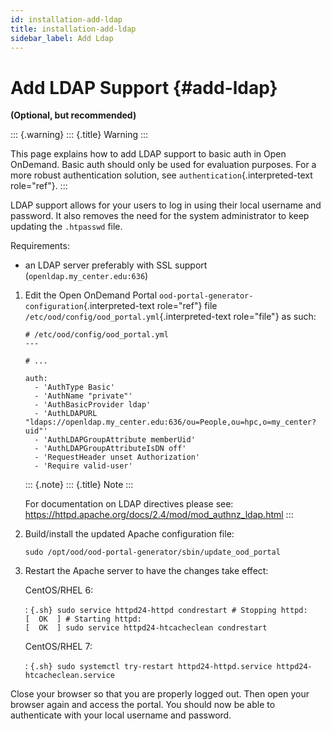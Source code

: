 ```yaml
---
id: installation-add-ldap
title: installation-add-ldap
sidebar_label: Add Ldap
---
```

Add LDAP Support {#add-ldap}
================

**(Optional, but recommended)**

::: {.warning}
::: {.title}
Warning
:::

This page explains how to add LDAP support to basic auth in Open
OnDemand. Basic auth should only be used for evaluation purposes. For a
more robust authentication solution, see
`authentication`{.interpreted-text role="ref"}.
:::

LDAP support allows for your users to log in using their local username
and password. It also removes the need for the system administrator to
keep updating the `.htpasswd` file.

Requirements:

-   an LDAP server preferably with SSL support
    (`openldap.my_center.edu:636`)

1.  Edit the Open OnDemand Portal
    `ood-portal-generator-configuration`{.interpreted-text role="ref"}
    file `/etc/ood/config/ood_portal.yml`{.interpreted-text role="file"}
    as such:

    ``` {.yaml}
    # /etc/ood/config/ood_portal.yml
    ---

    # ...

    auth:
      - 'AuthType Basic'
      - 'AuthName "private"'
      - 'AuthBasicProvider ldap'
      - 'AuthLDAPURL "ldaps://openldap.my_center.edu:636/ou=People,ou=hpc,o=my_center?uid"'
      - 'AuthLDAPGroupAttribute memberUid'
      - 'AuthLDAPGroupAttributeIsDN off'
      - 'RequestHeader unset Authorization'
      - 'Require valid-user'
    ```

    ::: {.note}
    ::: {.title}
    Note
    :::

    For documentation on LDAP directives please see:
    <https://httpd.apache.org/docs/2.4/mod/mod_authnz_ldap.html>
    :::

2.  Build/install the updated Apache configuration file:

    ``` {.sh}
    sudo /opt/ood/ood-portal-generator/sbin/update_ood_portal
    ```

3.  Restart the Apache server to have the changes take effect:

    CentOS/RHEL 6:

    :   ``` {.sh}
        sudo service httpd24-httpd condrestart
        # Stopping httpd:                                            [  OK  ]
        # Starting httpd:                                            [  OK  ]
        sudo service httpd24-htcacheclean condrestart
        ```

    CentOS/RHEL 7:

    :   ``` {.sh}
        sudo systemctl try-restart httpd24-httpd.service httpd24-htcacheclean.service
        ```

Close your browser so that you are properly logged out. Then open your
browser again and access the portal. You should now be able to
authenticate with your local username and password.
